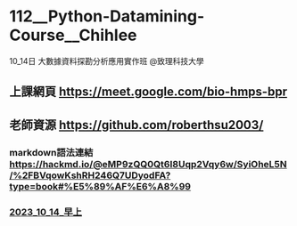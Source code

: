 # 112__Python-Datamining-Course__Chihlee
10_14日 大數據資料探勘分析應用實作班 @致理科技大學

## 上課網頁 https://meet.google.com/bio-hmps-bpr
## 老師資源 https://github.com/roberthsu2003/
### markdown語法連結 https://hackmd.io/@eMP9zQQ0Qt6I8Uqp2Vqy6w/SyiOheL5N/%2FBVqowKshRH246Q7UDyodFA?type=book#%E5%89%AF%E6%A8%99
### [2023_10_14_早上](https://www.youtube.com/watch?v=YWTf5MMuTlY)

